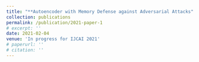 ```yaml
---
title: "**Autoencoder with Memory Defense against Adversarial Attacks"
collection: publications
permalink: /publication/2021-paper-1
# excerpt: ''
date: 2021-02-04
venue: 'In progress for IJCAI 2021'
# paperurl: ''
# citation: ''
---
```

